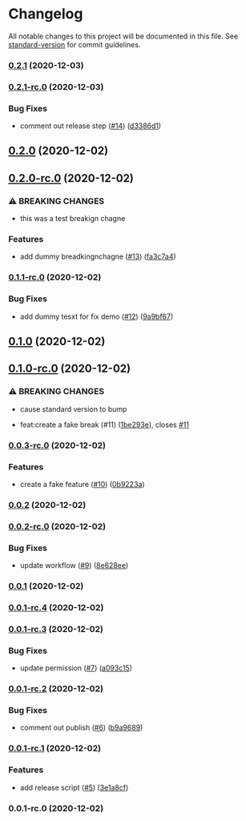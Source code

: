 # Changelog

All notable changes to this project will be documented in this file. See [standard-version](https://github.com/conventional-changelog/standard-version) for commit guidelines.

### [0.2.1](https://github.com/bcullman/ci-rc-model/compare/v0.2.1-rc.0...v0.2.1) (2020-12-03)

### [0.2.1-rc.0](https://github.com/bcullman/ci-rc-model/compare/v0.2.0...v0.2.1-rc.0) (2020-12-03)


### Bug Fixes

* comment out release step ([#14](https://github.com/bcullman/ci-rc-model/issues/14)) ([d3386d1](https://github.com/bcullman/ci-rc-model/commit/d3386d16dcf167ce812f3bff1e4814656437ba2e))

## [0.2.0](https://github.com/bcullman/ci-rc-model/compare/v0.2.0-rc.0...v0.2.0) (2020-12-02)

## [0.2.0-rc.0](https://github.com/bcullman/ci-rc-model/compare/v0.1.1-rc.0...v0.2.0-rc.0) (2020-12-02)


### ⚠ BREAKING CHANGES

* this was a test breakign chagne

### Features

* add dummy breadkingnchagne ([#13](https://github.com/bcullman/ci-rc-model/issues/13)) ([fa3c7a4](https://github.com/bcullman/ci-rc-model/commit/fa3c7a4b935e26120b4d244b5dea938313361e37))

### [0.1.1-rc.0](https://github.com/bcullman/ci-rc-model/compare/v0.1.0...v0.1.1-rc.0) (2020-12-02)


### Bug Fixes

* add dummy tesxt for fix demo ([#12](https://github.com/bcullman/ci-rc-model/issues/12)) ([9a9bf67](https://github.com/bcullman/ci-rc-model/commit/9a9bf67f2d3a7c9513977cb18ed95fee765e2928))

## [0.1.0](https://github.com/bcullman/ci-rc-model/compare/v0.1.0-rc.0...v0.1.0) (2020-12-02)

## [0.1.0-rc.0](https://github.com/bcullman/ci-rc-model/compare/v0.0.3-rc.0...v0.1.0-rc.0) (2020-12-02)


### ⚠ BREAKING CHANGES

* cause standard version to bump

* feat:create a fake break (#11) ([1be293e](https://github.com/bcullman/ci-rc-model/commit/1be293e6d07018dbbc7172f9314899c39a29d295)), closes [#11](https://github.com/bcullman/ci-rc-model/issues/11)

### [0.0.3-rc.0](https://github.com/bcullman/ci-rc-model/compare/v0.0.2...v0.0.3-rc.0) (2020-12-02)


### Features

* create a fake feature ([#10](https://github.com/bcullman/ci-rc-model/issues/10)) ([0b9223a](https://github.com/bcullman/ci-rc-model/commit/0b9223a2dfebc4afe55047a75e3c5d529d5ba071))

### [0.0.2](https://github.com/bcullman/ci-rc-model/compare/v0.0.2-rc.0...v0.0.2) (2020-12-02)

### [0.0.2-rc.0](https://github.com/bcullman/ci-rc-model/compare/v0.0.1...v0.0.2-rc.0) (2020-12-02)


### Bug Fixes

* update workflow ([#9](https://github.com/bcullman/ci-rc-model/issues/9)) ([8e628ee](https://github.com/bcullman/ci-rc-model/commit/8e628eef993876792216f1a9d6d66e4a2abc21a5))

### [0.0.1](https://github.com/bcullman/ci-rc-model/compare/v0.0.1-rc.4...v0.0.1) (2020-12-02)

### [0.0.1-rc.4](https://github.com/bcullman/ci-rc-model/compare/v0.0.1-rc.3...v0.0.1-rc.4) (2020-12-02)

### [0.0.1-rc.3](https://github.com/bcullman/ci-rc-model/compare/v0.0.1-rc.2...v0.0.1-rc.3) (2020-12-02)


### Bug Fixes

* update permission ([#7](https://github.com/bcullman/ci-rc-model/issues/7)) ([a093c15](https://github.com/bcullman/ci-rc-model/commit/a093c159ba0e75c7b2855c78bc8b31d8fff1e80f))

### [0.0.1-rc.2](https://github.com/bcullman/ci-rc-model/compare/v0.0.1-rc.1...v0.0.1-rc.2) (2020-12-02)


### Bug Fixes

* comment out publish ([#6](https://github.com/bcullman/ci-rc-model/issues/6)) ([b9a9689](https://github.com/bcullman/ci-rc-model/commit/b9a9689745c8b72b584afc1a69f4dee03cf8b427))

### [0.0.1-rc.1](https://github.com/bcullman/ci-rc-model/compare/v0.0.1-rc.0...v0.0.1-rc.1) (2020-12-02)


### Features

* add release script ([#5](https://github.com/bcullman/ci-rc-model/issues/5)) ([3e1a8cf](https://github.com/bcullman/ci-rc-model/commit/3e1a8cf5d946480734305a34f6228338c8019ab6))

### 0.0.1-rc.0 (2020-12-02)
